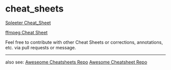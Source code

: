 # cheat_sheets

[Spleeter Cheat_Sheet](https://github.com/tob-har/cheat_sheets/blob/master/Spleeter_cheetsheat.md)

[ffmpeg Cheat Sheet](https://github.com/tob-har/cheat_sheets/blob/master/ffmpeg_Cheatsheet.md)

Feel free to contribute with other Cheat Sheets or corrections, annotations, etc. via pull requests or message.

---

also see:
[Aweseome Cheatsheets Repo](https://github.com/LeCoupa/awesome-cheatsheets)
[Awesome Cheatsheet Repo](https://github.com/detailyang/awesome-cheatsheet)
